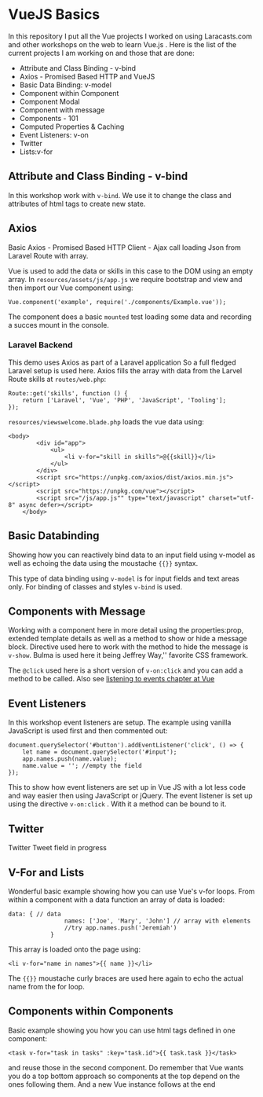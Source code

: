 # VueJS Basics

In this repository I put all the Vue projects I worked on using Laracasts.com and other workshops on the web to learn Vue.js .  Here is the list of the current projects I am working on and those that are done:

- Attribute and Class Binding - v-bind
- Axios - Promised Based HTTP and VueJS
- Basic Data Binding: v-model
- Component within Component
- Component Modal
- Component with message
- Components - 101
- Computed Properties & Caching
- Event Listeners: v-on
- Twitter
- Lists:v-for

## Attribute and Class Binding - v-bind
In this workshop work with ```v-bind```. We use it to change the class and attributes of html tags to create new state.

## Axios
Basic Axios - Promised Based HTTP Client - Ajax call loading Json from Laravel Route with array. 

Vue is used to add the data or skills in this case to the DOM using an empty array. In `resources/assets/js/app.js` we require bootstrap and view and then import our Vue component using:
```
Vue.component('example', require('./components/Example.vue')); 
```

The component does a basic `mounted` test loading some data and recording a succes mount in the console.
### Laravel Backend
This demo uses Axios as part of a Laravel application So a full fledged Laravel setup is used here. Axios fills the array with data from the Larvel Route skills at `routes/web.php`:

```
Route::get('skills', function () {
    return ['Laravel', 'Vue', 'PHP', 'JavaScript', 'Tooling'];
});
```

`resources/viewswelcome.blade.php` loads the vue data using:

```
<body>
        <div id="app">
            <ul>
                <li v-for="skill in skills">@{{skill}}</li>
            </ul>
        </div>
        <script src="https://unpkg.com/axios/dist/axios.min.js"></script>
        <script src="https://unpkg.com/vue"></script>
        <script src="/js/app.js"" type="text/javascript" charset="utf-8" async defer></script>
    </body>
```


## Basic Databinding
Showing how you can reactively bind data to an input field using v-model as well as echoing the data using the moustache ```{{}}``` syntax.

This type of data binding using ```v-model``` is for input fields and text areas only. For binding of classes and styles ```v-bind``` is used.

## Components with Message
Working with a component here in more detail using the properties:prop, extended template details as well as a method to show or hide a message block. Directive used here to work with the method to hide the message is ```v-show```. Bulma is used here it being Jeffrey Way,'' favorite CSS framework.

The `@click` used here is  a short version of `v-on:click` and you can add a method to be called. Also see [listening to events chapter at Vue](https://vuejs.org/v2/guide/events.html#Listening-to-Events)

## Event Listeners
In this workshop event listeners are setup. The example using vanilla JavaScript is used first and then commented out:
```
document.querySelector('#button').addEventListener('click', () => {
	let name = document.querySelector('#input');
	app.names.push(name.value);
	name.value = ''; //empty the field
});
```
This to show how event listeners are set up in Vue JS with a lot less code and way easier then using JavaScript or jQuery. The event listener is set up using the directive ```v-on:click``` . With it a method can be bound to it.

## Twitter

Twitter Tweet field in progress

## V-For and Lists
Wonderful basic example showing how you can use Vue's v-for loops. From within a component with a data function an array of data is loaded:
```
data: { // data
                names: ['Joe', 'Mary', 'John'] // array with elements
                //try app.names.push('Jeremiah')
            }
```
This array is loaded onto the page using:
```
<li v-for="name in names">{{ name }}</li>
```
The `{{}}` moustache curly braces are used here again to echo the actual name from the for loop.

## Components within Components
Basic example showing you how you can use html tags defined in one component:
```
<task v-for="task in tasks" :key="task.id">{{ task.task }}</task>
```
and reuse those in the second component. Do remember that Vue wants you do a top bottom approach so components at the top depend on the ones following them. And a new Vue instance follows at the end

